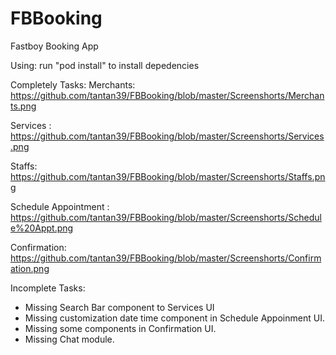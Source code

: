 # FBBooking

Fastboy Booking App

Using: 
run "pod install" to install depedencies

Completely Tasks:
Merchants:
https://github.com/tantan39/FBBooking/blob/master/Screenshorts/Merchants.png

Services :
https://github.com/tantan39/FBBooking/blob/master/Screenshorts/Services.png

Staffs:
https://github.com/tantan39/FBBooking/blob/master/Screenshorts/Staffs.png

Schedule Appointment :
https://github.com/tantan39/FBBooking/blob/master/Screenshorts/Schedule%20Appt.png

Confirmation:
https://github.com/tantan39/FBBooking/blob/master/Screenshorts/Confirmation.png

Incomplete Tasks:
- Missing Search Bar component to Services UI
- Missing customization date time component in Schedule Appoinment UI.
- Missing some components in Confirmation UI.
- Missing Chat module.
